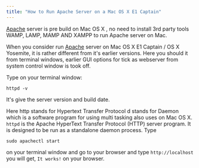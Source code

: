 ```yaml
---
title: "How to Run Apache Server on a Mac OS X E1 Captain"
---
```


[Apache](http://www.apache.org/) server is pre build on Mac OS X , no need to install 3rd party tools WAMP, LAMP, MAMP AND XAMPP to run Apache server on Mac.

When you consider run [Apache](http://www.apache.org/) server on Mac OS X E1 Captain / OS X Yosemite, it is rather different from it's earlier versions. Here you should it from terminal windows, earlier GUI options for tick as webserver from system control window is took off.

Type on your terminal window:

    httpd -v

It's give the server version and build date.

Here http stands for Hypertext Transfer Protocol d stands for Daemon which is a software program for using multi tasking also uses on Mac OS X. `httpd` is the Apache HyperText Transfer Protocol (HTTP) server program. It is designed to be run as a standalone daemon process. Type

    sudo apachectl start

on your terminal window and go to your browser and type `http://localhost` you will get, `It works!` on your browser.
